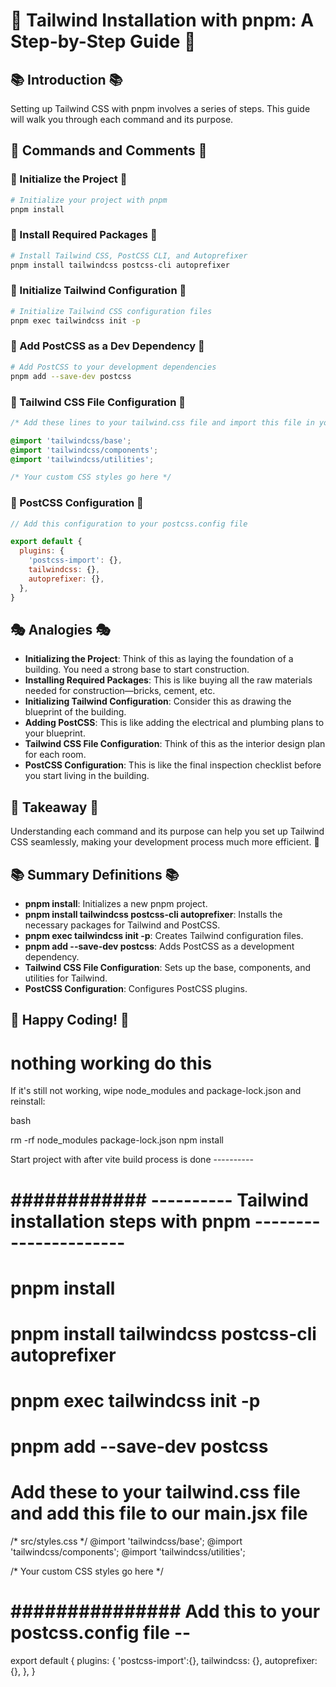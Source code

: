 # 🌈 Tailwind Installation with pnpm: A Step-by-Step Guide 🌈

## 📚 Introduction 📚

Setting up Tailwind CSS with pnpm involves a series of steps. This guide will walk you through each command and its purpose.

## 🚀 Commands and Comments 🚀

### 🎨 Initialize the Project 🎨

```bash
# Initialize your project with pnpm
pnpm install
```

### 🌟 Install Required Packages 🌟

```bash
# Install Tailwind CSS, PostCSS CLI, and Autoprefixer
pnpm install tailwindcss postcss-cli autoprefixer
```

### 🎉 Initialize Tailwind Configuration 🎉

```bash
# Initialize Tailwind CSS configuration files
pnpm exec tailwindcss init -p
```

### 🍭 Add PostCSS as a Dev Dependency 🍭

```bash
# Add PostCSS to your development dependencies
pnpm add --save-dev postcss
```

### 🎈 Tailwind CSS File Configuration 🎈

```css
/* Add these lines to your tailwind.css file and import this file in your main.jsx */

@import 'tailwindcss/base';
@import 'tailwindcss/components';
@import 'tailwindcss/utilities';

/* Your custom CSS styles go here */
```

### 🌠 PostCSS Configuration 🌠

```javascript
// Add this configuration to your postcss.config file

export default {
  plugins: {
    'postcss-import': {},
    tailwindcss: {},
    autoprefixer: {},
  },
}
```

## 🎭 Analogies 🎭

- **Initializing the Project**: Think of this as laying the foundation of a building. You need a strong base to start construction.
- **Installing Required Packages**: This is like buying all the raw materials needed for construction—bricks, cement, etc.
- **Initializing Tailwind Configuration**: Consider this as drawing the blueprint of the building.
- **Adding PostCSS**: This is like adding the electrical and plumbing plans to your blueprint.
- **Tailwind CSS File Configuration**: Think of this as the interior design plan for each room.
- **PostCSS Configuration**: This is like the final inspection checklist before you start living in the building.

## 🌟 Takeaway 🌟

Understanding each command and its purpose can help you set up Tailwind CSS seamlessly, making your development process much more efficient. 🚀

## 📚 Summary Definitions 📚

- **pnpm install**: Initializes a new pnpm project.
- **pnpm install tailwindcss postcss-cli autoprefixer**: Installs the necessary packages for Tailwind and PostCSS.
- **pnpm exec tailwindcss init -p**: Creates Tailwind configuration files.
- **pnpm add --save-dev postcss**: Adds PostCSS as a development dependency.
- **Tailwind CSS File Configuration**: Sets up the base, components, and utilities for Tailwind.
- **PostCSS Configuration**: Configures PostCSS plugins.

## 🎉 Happy Coding! 🎉










# nothing working do this 

If it's still not working, wipe node_modules and package-lock.json and reinstall:

bash

rm -rf node_modules package-lock.json
npm install































































Start project with after vite build process is done ---------- 

# ############  ----------  Tailwind installation steps with pnpm ----------------------


# pnpm install
# pnpm install tailwindcss postcss-cli autoprefixer
# pnpm exec tailwindcss init -p
# pnpm add --save-dev postcss




 # Add these to your tailwind.css file and add this file to our main.jsx file 
  /* src/styles.css */
   @import 'tailwindcss/base';
   @import 'tailwindcss/components';
   @import 'tailwindcss/utilities';

   /* Your custom CSS styles go here */


# ############### Add this to your postcss.config file --  

export default {
  plugins: {
    'postcss-import':{},
    tailwindcss: {},
    autoprefixer: {},
  },
}

